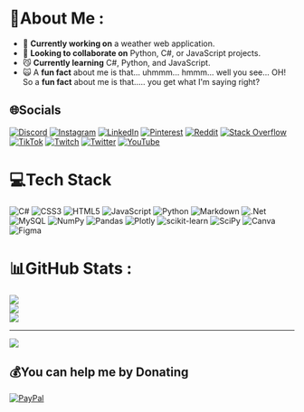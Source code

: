 # 💫About Me :
- 🔭 **Currently working on** a weather web application.
- 🤝 **Looking to collaborate on** Python, C#, or JavaScript projects.
- 😼 **Currently learning** C#, Python, and JavaScript.
- 🙀 A **fun fact** about me is that... uhmmm... hmmm... well you see... OH! So a **fun fact** about me is that..... you get what I'm saying right?

## 🌐Socials
[![Discord](https://img.shields.io/badge/Discord-%237289DA.svg?logo=discord&logoColor=white)](https://discord.gg/2yhdjQbe) [![Instagram](https://img.shields.io/badge/Instagram-%23E4405F.svg?logo=Instagram&logoColor=white)](https://instagram.com/l.egelf) [![LinkedIn](https://img.shields.io/badge/LinkedIn-%230077B5.svg?logo=linkedin&logoColor=white)](https://linkedin.com/in/aryan-shah-752364295) [![Pinterest](https://img.shields.io/badge/Pinterest-%23E60023.svg?logo=Pinterest&logoColor=white)](https://pinterest.com/legelfff) [![Reddit](https://img.shields.io/badge/Reddit-%23FF4500.svg?logo=Reddit&logoColor=white)](https://reddit.com/user/legelff) [![Stack Overflow](https://img.shields.io/badge/-Stackoverflow-FE7A16?logo=stack-overflow&logoColor=white)](https://stackoverflow.com/users/23730090) [![TikTok](https://img.shields.io/badge/TikTok-%23000000.svg?logo=TikTok&logoColor=white)](https://tiktok.com/@legelff) [![Twitch](https://img.shields.io/badge/Twitch-%239146FF.svg?logo=Twitch&logoColor=white)](https://twitch.tv/ll_egend) [![Twitter](https://img.shields.io/badge/Twitter-%231DA1F2.svg?logo=Twitter&logoColor=white)](https://twitter.com/legelff) [![YouTube](https://img.shields.io/badge/YouTube-%23FF0000.svg?logo=YouTube&logoColor=white)](https://www.youtube.com/@legelf) 

# 💻Tech Stack
![C#](https://img.shields.io/badge/c%23-%23239120.svg?style=for-the-badge&logo=c-sharp&logoColor=white) ![CSS3](https://img.shields.io/badge/css3-%231572B6.svg?style=for-the-badge&logo=css3&logoColor=white) ![HTML5](https://img.shields.io/badge/html5-%23E34F26.svg?style=for-the-badge&logo=html5&logoColor=white) ![JavaScript](https://img.shields.io/badge/javascript-%23323330.svg?style=for-the-badge&logo=javascript&logoColor=%23F7DF1E) ![Python](https://img.shields.io/badge/python-3670A0?style=for-the-badge&logo=python&logoColor=ffdd54) ![Markdown](https://img.shields.io/badge/markdown-%23000000.svg?style=for-the-badge&logo=markdown&logoColor=white) ![.Net](https://img.shields.io/badge/.NET-5C2D91?style=for-the-badge&logo=.net&logoColor=white) ![MySQL](https://img.shields.io/badge/mysql-%2300f.svg?style=for-the-badge&logo=mysql&logoColor=white) ![NumPy](https://img.shields.io/badge/numpy-%23013243.svg?style=for-the-badge&logo=numpy&logoColor=white) ![Pandas](https://img.shields.io/badge/pandas-%23150458.svg?style=for-the-badge&logo=pandas&logoColor=white) ![Plotly](https://img.shields.io/badge/Plotly-%233F4F75.svg?style=for-the-badge&logo=plotly&logoColor=white) ![scikit-learn](https://img.shields.io/badge/scikit--learn-%23F7931E.svg?style=for-the-badge&logo=scikit-learn&logoColor=white) ![SciPy](https://img.shields.io/badge/SciPy-%230C55A5.svg?style=for-the-badge&logo=scipy&logoColor=%white) ![Canva](https://img.shields.io/badge/Canva-%2300C4CC.svg?style=for-the-badge&logo=Canva&logoColor=white) 	![Figma](https://img.shields.io/badge/figma-%23F24E1E.svg?style=for-the-badge&logo=figma&logoColor=white)
# 📊GitHub Stats :
![](https://github-readme-stats.vercel.app/api?username=legelff&theme=midnight-purple&hide_border=false&include_all_commits=true&count_private=true)<br/>
![](https://github-readme-streak-stats.herokuapp.com/?user=legelff&theme=midnight-purple&hide_border=false)<br/>
![](https://github-readme-stats.vercel.app/api/top-langs/?username=legelff&theme=midnight-purple&hide_border=false&include_all_commits=true&count_private=true&layout=compact)

---
[![](https://visitcount.itsvg.in/api?id=legelff&icon=6&color=1)](https://visitcount.itsvg.in)

  ## 💰You can help me by Donating
  [![PayPal](https://img.shields.io/badge/PayPal-00457C?style=for-the-badge&logo=paypal&logoColor=white)](https://paypal.me/llegelf) 
